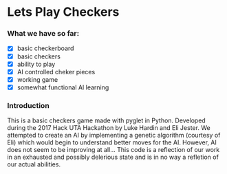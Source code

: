 # Lets Play Checkers

### What we have so far:
- [x] basic checkerboard
- [x] basic checkers
- [x] ability to play
- [x] AI controlled cheker pieces
- [x] working game
- [x] somewhat functional AI learning

### Introduction
This is a basic checkers game made with pyglet in Python. Developed during the 2017 Hack UTA Hackathon by Luke Hardin and Eli Jester. We attempted to create an AI by implementing a genetic algorithm (courtesy of Eli) which would begin to understand better moves for the AI. However, AI does not seem to be improving at all... This code is a reflection of our work in an exhausted and possibly delerious state and is in no way a refletion of our actual abilities.
